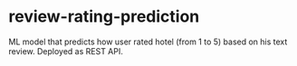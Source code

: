 # review-rating-prediction
ML model that predicts how user rated hotel (from 1 to 5) based on his text review. Deployed as REST API.
